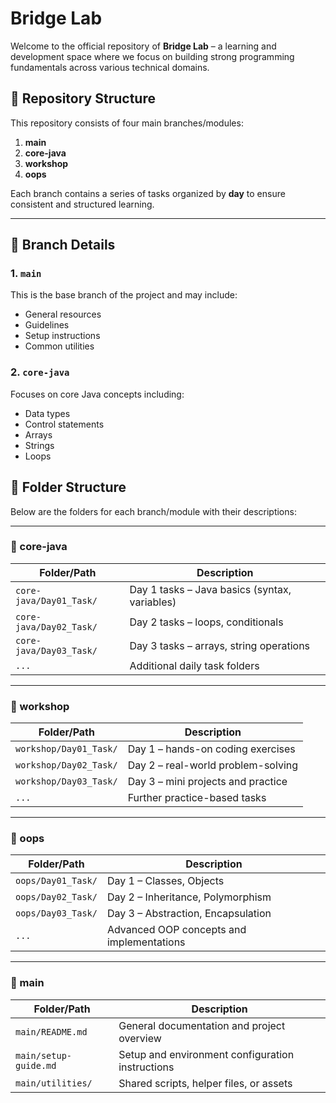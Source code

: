 # Bridge Lab

Welcome to the official repository of **Bridge Lab** – a learning and development space where we focus on building strong programming fundamentals across various technical domains.

## 📁 Repository Structure

This repository consists of four main branches/modules:

1. **main**
2. **core-java**
3. **workshop**
4. **oops**

Each branch contains a series of tasks organized by **day** to ensure consistent and structured learning.

---

## 📌 Branch Details

### 1. `main`
This is the base branch of the project and may include:
- General resources
- Guidelines
- Setup instructions
- Common utilities

### 2. `core-java`
Focuses on core Java concepts including:
- Data types
- Control statements
- Arrays
- Strings
- Loops

## 📁 Folder Structure

Below are the folders for each branch/module with their descriptions:

---

### 🔹 core-java

| Folder/Path              | Description                                |
|--------------------------|--------------------------------------------|
| `core-java/Day01_Task/`  | Day 1 tasks – Java basics (syntax, variables) |
| `core-java/Day02_Task/`  | Day 2 tasks – loops, conditionals           |
| `core-java/Day03_Task/`  | Day 3 tasks – arrays, string operations     |
| `...`                    | Additional daily task folders               |

---

### 🔹 workshop

| Folder/Path                | Description                                   |
|----------------------------|-----------------------------------------------|
| `workshop/Day01_Task/`     | Day 1 – hands-on coding exercises             |
| `workshop/Day02_Task/`     | Day 2 – real-world problem-solving            |
| `workshop/Day03_Task/`     | Day 3 – mini projects and practice            |
| `...`                      | Further practice-based tasks                  |

---

### 🔹 oops

| Folder/Path              | Description                                     |
|--------------------------|-------------------------------------------------|
| `oops/Day01_Task/`       | Day 1 – Classes, Objects                        |
| `oops/Day02_Task/`       | Day 2 – Inheritance, Polymorphism              |
| `oops/Day03_Task/`       | Day 3 – Abstraction, Encapsulation             |
| `...`                    | Advanced OOP concepts and implementations       |

---

### 🔹 main

| Folder/Path                | Description                                      |
|----------------------------|--------------------------------------------------|
| `main/README.md`           | General documentation and project overview       |
| `main/setup-guide.md`      | Setup and environment configuration instructions |
| `main/utilities/`          | Shared scripts, helper files, or assets          |

